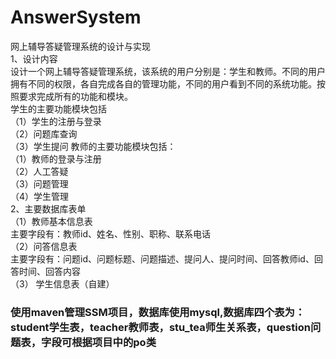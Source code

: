 # AnswerSystem


网上辅导答疑管理系统的设计与实现  
1、设计内容  
设计一个网上辅导答疑管理系统，该系统的用户分别是：学生和教师。不同的用户拥有不同的权限，各自完成各自的管理功能，不同的用户看到不同的系统功能。按照要求完成所有的功能和模块。  
学生的主要功能模块包括    
（1）学生的注册与登录  
（2）问题库查询  
（3）学生提问
教师的主要功能模块包括：  
（1）教师的登录与注册    
（2）人工答疑  
（3）问题管理  
（4）学生管理  
2、主要数据库表单   
（1）教师基本信息表   
主要字段有：教师id、姓名、性别、职称、联系电话   
（2）问答信息表    
主要字段有：问题id、问题标题、问题描述、提问人、提问时间、回答教师id、回答时间、回答内容    
（3）	学生信息表（自建）    

### 使用maven管理SSM项目，数据库使用mysql,数据库四个表为：student学生表，teacher教师表，stu_tea师生关系表，question问题表，字段可根据项目中的po类
